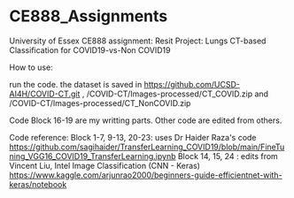 # CE888_Assignments

University of Essex CE888 assignment: Resit Project: Lungs CT-based Classification for COVID19-vs-Non COVID19


How to use:

run the code.
the dataset is saved in https://github.com/UCSD-AI4H/COVID-CT.git , /COVID-CT/Images-processed/CT_COVID.zip and  /COVID-CT/Images-processed/CT_NonCOVID.zip

Code Block 16-19 are my writting parts. Other code are edited from others. 

Code reference:
Block 1-7, 9-13, 20-23: uses Dr Haider Raza's code https://github.com/sagihaider/TransferLearning_COVID19/blob/main/FineTuning_VGG16_COVID19_TransferLearning.ipynb
Block 14, 15, 24  : edits from Vincent Liu, Intel Image Classification (CNN - Keras) https://www.kaggle.com/arjunrao2000/beginners-guide-efficientnet-with-keras/notebook
